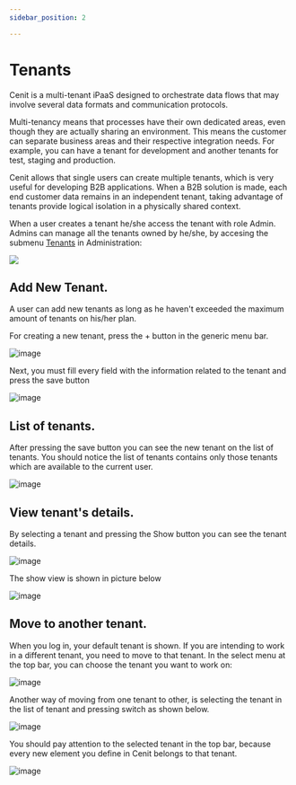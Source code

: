 ```yaml
---
sidebar_position: 2

---
```


# Tenants

Cenit is a multi-tenant iPaaS designed to orchestrate data flows that may involve several data formats and communication protocols. 

Multi-tenancy means that processes have their own dedicated areas, even though they are actually sharing an environment. This means the customer can separate business areas and their respective integration needs. For example, you can have a tenant for development and another tenants for test, staging and production. 

Cenit allows that single users can create multiple tenants, which is very useful for developing B2B applications. When a B2B solution is made, each end customer data 
remains in an independent tenant, taking advantage of tenants provide logical isolation in a physically shared context. 

When a user creates a tenant he/she access the tenant with role Admin. Admins can manage all the tenants owned by he/she, by accesing the submenu [Tenants](administration/tenants.md) in Administration:

![](C:\Users\joe\AppData\Roaming\marktext\images\2022-06-15-22-19-32-image.png)

## Add New Tenant.

A user can add new tenants as long as he haven't exceeded the maximum amount of tenants on his/her plan.

For creating a new tenant, press the + button in the generic menu bar. 

![image](https://user-images.githubusercontent.com/54523080/173971298-811d0b83-77af-4af8-8e19-91b3bff00832.png)

Next, you must fill every field with the information related to the tenant and press the save button

![image](https://user-images.githubusercontent.com/54523080/173971706-971cb7c3-4b19-47cd-b005-aacee53d966f.png)

## List of tenants.

After pressing the save button you can see the new tenant on the list of tenants. You should notice the list of tenants contains only those tenants which are available to the current user.

![image](https://user-images.githubusercontent.com/54523080/173972000-75009124-3dc6-4e02-9c29-93bbd27f21f1.png)

## View tenant's details.

By selecting a tenant and pressing the Show button you can see the tenant details.

![image](https://user-images.githubusercontent.com/54523080/173972414-9e5646cc-fc66-44fd-8652-09304193fe84.png)

The show view is shown in picture below

![image](https://user-images.githubusercontent.com/54523080/173972682-7de91a0f-766e-481a-bfa9-b560f003e9e3.png)

## Move to another tenant.

When you log in, your default tenant is shown. If you are intending to work in a different tenant, you need to move to that tenant. In the select menu at the top bar, you can choose the tenant you want to work on:

![image](https://user-images.githubusercontent.com/54523080/173974810-e3e244b5-3ec1-4866-b9a0-2b76bd425ae7.png)

Another way of moving from one tenant to other, is selecting the tenant in the list of tenant and pressing switch as shown below.

![image](https://user-images.githubusercontent.com/54523080/173975486-ebf3f095-efe8-4846-ad5b-f0e8e697d407.png)

You should pay attention to the selected tenant in the top bar, because every new element you define in Cenit belongs to that tenant.

![image](https://user-images.githubusercontent.com/54523080/173975636-a6e59f5f-7e8d-42f5-bedd-b73e5bd273fa.png)